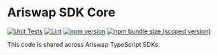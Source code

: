 # Ariswap SDK Core

[![Unit Tests](https://github.com/Ariswap/uniswap-sdk-core/workflows/Unit%20Tests/badge.svg)](https://github.com/Ariswap/uniswap-sdk-core/actions?query=workflow%3A%22Unit+Tests%22)
[![Lint](https://github.com/Ariswap/uniswap-sdk-core/workflows/Lint/badge.svg)](https://github.com/Ariswap/uniswap-sdk-core/actions?query=workflow%3ALint)
[![npm version](https://img.shields.io/npm/v/@ariswap/sdk-core/latest.svg)](https://www.npmjs.com/package/@ariswap/sdk-core/v/latest)
[![npm bundle size (scoped version)](https://img.shields.io/bundlephobia/minzip/@ariswap/sdk-core/latest.svg)](https://bundlephobia.com/result?p=@ariswap/sdk-core@latest)

This code is shared across Ariswap TypeScript SDKs.
